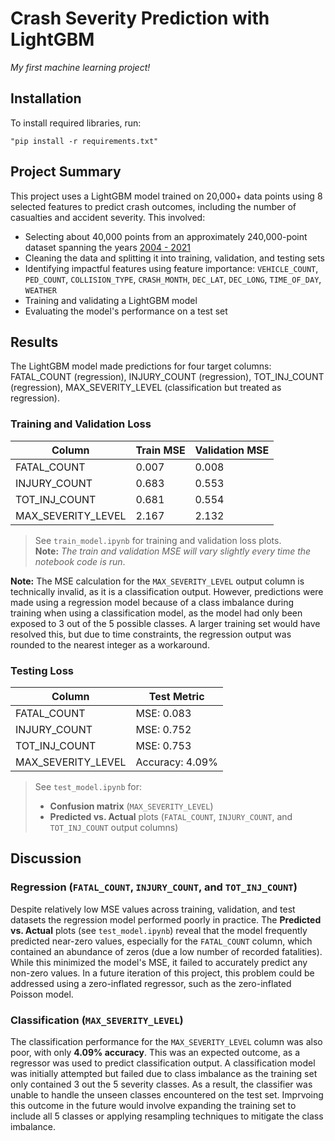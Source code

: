 # Crash Severity Prediction with LightGBM
*My first machine learning project!*

## Installation
To install required libraries, run:
~~~
"pip install -r requirements.txt"
~~~

## Project Summary
This project uses a LightGBM model trained on 20,000+ data points using 8 selected features to predict crash outcomes, including the number of casualties and accident severity. This involved:
- Selecting about 40,000 points from an approximately 240,000-point dataset spanning the years <a href=https://catalog.data.gov/dataset/allegheny-county-crash-data>2004 - 2021</a>
- Cleaning the data and splitting it into training, validation, and testing sets
- Identifying impactful features using feature importance: `VEHICLE_COUNT`, `PED_COUNT`, `COLLISION_TYPE`, `CRASH_MONTH`, `DEC_LAT`, `DEC_LONG`, `TIME_OF_DAY`, `WEATHER`
- Training and validating a LightGBM model
- Evaluating the model's performance on a test set

## Results
The LightGBM model made predictions for four target columns: FATAL_COUNT (regression), INJURY_COUNT (regression), TOT_INJ_COUNT (regression), MAX_SEVERITY_LEVEL (classification but treated as regression). 

### Training and Validation Loss

Column             |  Train MSE    |  Validation MSE
-------------------|---------------|----------------
FATAL_COUNT	       |  0.007	       |  0.008
INJURY_COUNT	     |  0.683	       |  0.553
TOT_INJ_COUNT	     |  0.681	       |  0.554
MAX_SEVERITY_LEVEL |  2.167	       |  2.132

> See `train_model.ipynb` for training and validation loss plots.  
> **Note:** *The train and validation MSE will vary slightly every time the notebook code is run*.

**Note:** The MSE calculation for the `MAX_SEVERITY_LEVEL` output column is technically invalid, as it is a classification output. However, predictions were made using a regression model because of a class imbalance during training when using a classification model, as the model had only been exposed to 3 out of the 5 possible classes. A larger training set would have resolved this, but due to time constraints, the regression output was rounded to the nearest integer as a workaround.

### Testing Loss

Column          | Test Metric
----------------|------------
FATAL_COUNT	    |  MSE: 0.083
INJURY_COUNT	  |  MSE: 0.752
TOT_INJ_COUNT	  |  MSE: 0.753
MAX_SEVERITY_LEVEL | Accuracy: 4.09%

> See `test_model.ipynb` for:  
> - **Confusion matrix** (`MAX_SEVERITY_LEVEL`)
> - **Predicted vs. Actual** plots (`FATAL_COUNT`, `INJURY_COUNT`, and `TOT_INJ_COUNT` output columns)

## Discussion
### Regression (`FATAL_COUNT`, `INJURY_COUNT`, and `TOT_INJ_COUNT`)
Despite relatively low MSE values across training, validation, and test datasets the regression model performed poorly in practice. The **Predicted vs. Actual** plots (see `test_model.ipynb`) reveal that the model frequently predicted near-zero values, especially for the `FATAL_COUNT` column, which contained an abundance of zeros (due a low number of recorded fatalities). While this minimized the model's MSE, it failed to accurately predict any non-zero values. In a future iteration of this project, this problem could be addressed using a zero-inflated regressor, such as the zero-inflated Poisson model.
### Classification (`MAX_SEVERITY_LEVEL`)
The classification performance for the `MAX_SEVERITY_LEVEL` column was also poor, with only **4.09% accuracy**. This was an expected outcome, as a regressor was used to predict classification output. A classification model was initially attempted but failed due to class imbalance as the training set only contained 3 out the 5 severity classes. As a result, the classifier was unable to handle the unseen classes encountered on the test set. Imprvoing this outcome in the future would involve expanding the training set to include all 5 classes or applying resampling techniques to mitigate the class imbalance.
